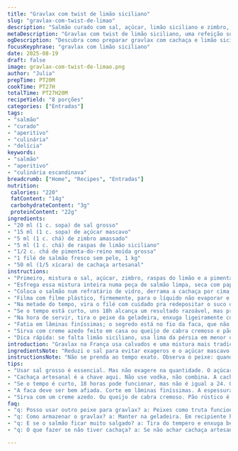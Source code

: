 ```yaml
---
title: "Gravlax com twist de limão siciliano"
slug: "gravlax-com-twist-de-limao"
description: "Salmão curado com sal, açúcar, limão siciliano e zimbro, sabor sutil e fresco, toque alcoólico com cachaça em vez de calvados, textura macia e aparência brilhante, ideal para entradas ou petiscos sofisticados, servido com pão rústico e creme azedo caseiro."
metaDescription: "Gravlax com twist de limão siciliano, uma refeição sofisticada e cheia de sabor com cachaça, ideal para entradas."
ogDescription: "Descubra como preparar gravlax com cachaça e limão siciliano, um prato sofisticado e refrescante para impressionar seus convidados."
focusKeyphrase: "gravlax com limão siciliano"
date: 2025-08-19
draft: false
image: gravlax-com-twist-de-limao.png
author: "Julia"
prepTime: PT20M
cookTime: PT27H
totalTime: PT27H20M
recipeYield: "8 porções"
categories: ["Entradas"]
tags:
- "salmão"
- "curado"
- "aperitivo"
- "culinária"
- "delícia"
keywords:
- "salmão"
- "aperitivo"
- "culinária escandinava"
breadcrumb: ["Home", "Recipes", "Entradas"]
nutrition: 
 calories: "220"
 fatContent: "14g"
 carbohydrateContent: "3g"
 proteinContent: "22g"
ingredients:
- "20 ml (1 c. sopa) de sal grosso"
- "15 ml (1 c. sopa) de açúcar mascavo"
- "5 ml (1 c. chá) de zimbro amassado"
- "5 ml (1 c. chá) de raspas de limão siciliano"
- "1/2 c. chá de pimenta-do-reino moída grossa"
- "1 filé de salmão fresco sem pele, 1 kg"
- "50 ml (1/5 xícara) de cachaça artesanal"
instructions:
- "Primeiro, mistura o sal, açúcar, zimbro, raspas do limão e a pimenta numa tigela. Esquece o pó fino; gosto é textura e aroma potente, então aposta no grosso, na força."
- "Esfrega essa mistura inteira numa peça de salmão limpa, seca com papel e sem pele. Apertar; não deixar passar uma parte sem tempero, principalmente nas laterais onde o peixe é mais magro."
- "Coloca o salmão num refratário de vidro, derrama a cachaça por cima, ela ajuda a quebrar o peixe e impregnar o sabor. Não substitua com vodka: cachaça traz sabor de cana, brasilidade."
- "Filma com filme plástico, firmemente, para o líquido não evaporar e o peixe não oxidar. Vai pra geladeira pelo menos 22 horas. Passar desse ponto não perde textura, mas cuidado pra não ficar salgado demais."
- "Na metade do tempo, vira o filé com cuidado pra redepositar o suco que solta e evitar que cozinhe de um só lado."
- "Se o tempo está curto, uns 18h alcança um resultado razoável, mas preferível o dia inteiro; aqui, destemido aprendi a ler a textura, depende muito do corte, da frescura."
- "Na hora de servir, tira o peixe da geladeira, enxuga ligeiramente com papel, senão fica muito molhado e perde a crocância do acompanhamento."
- "Fatia em lâminas finíssimas; o segredo está no fio da faca, que não quebre o tecido do peixe, ou devolve textura meio pastosa."
- "Sirva com creme azedo feito em casa ou queijo de cabra cremoso e pão rústico torrado, daqueles com fermentação natural, para contrabalancear a doçura e a acidez."
- "Dica rápida: se falta limão siciliano, usa lima da pérsia em menor quantidade; e no lugar do zimbro, mistura erva-doce em grãos para um leve adocicado anisado."
introduction: "Gravlax na França usa calvados e uma mistura mais tradicional, mas aqui não é só uma cópia, é reinventar. O limão siciliano entra para trazer frescor, luz e cor ao prato, além de quebrar a gordura natural do salmão. Cachaça artesanal no lugar do calvados traz brasilidade sem descaracterizar; para mim, é o ingrediente que finaliza, que deixa aquele perfume residual na boca, lembrando um toque de melaço com vegetal. Já brinquei com tempos diferentes, aspirando mais crocância ou mais suavidade — o segredo está no olhar e no toque. O relógio é coadjuvante, seu paladar é o juiz."
ingredientsNote: "Reduzi o sal para evitar exageros e o açúcar mascavo trouxe notas caramelizadas que contrastam com o frescor do limão. A pimenta-do-reino moída na hora e o zimbro garantem fragrância e camadas de sabor. A escolha das raspas do limão siciliano em vez da casca ralada tradicional deu mais frescor, menos amargor. Substituir o calvados por cachaça artesanal foi uma das melhores apostas que fiz. Essa combinação é uma boa saída quando faltam ingredientes escandinavos, e o limão siciliano, apesar de mais raro, vale cada centavo pela intensidade aromática que imprime."
instructionsNote: "Não se prenda ao tempo exato. Observa o peixe: quando ele começa a ficar meio translúcido e firme, tá no ponto. Vira com cuidado, sempre, para o líquido distribuir direito e o peixe curar parelhamente. Secar com papel evita que fique aguado e perca textura e sabor, algo que já me pegou nas primeiras tentativas. O corte em fatias finíssimas é fundamental, não faça grosso; com lâmina quente para ajudar a deslizar pode ser bom truque. Servido com pão craqueado e um creme fresco, a experiência fica completa; evita que o peixe ganhe nota enjoativa ou muito forte, equilibrando ao máximo todo o conjunto."
tips:
- "Usar sal grosso é essencial. Mas não exagere na quantidade. O açúcar mascavo adiciona um toque caramelizado. Um truque é substituir o zimbro por erva-doce. Não hesite em experimentar."
- "Cachaça artesanal é a chave aqui. Não use vodka, não combina. A cachaça traz um gosto de cana. A textura do salmão fica ótima. Filma bem o peixe, para não perder o sabor. Cuidado com a umidade."
- "Se o tempo é curto, 18 horas pode funcionar, mas não é igual a 24. O impressivo é ver a transformação no peixe. Quando ele fica firme, tá no ponto. Olhe e toque, isso conta."
- "A faca deve ser bem afiada. Corte em lâminas finíssimas. A espessura errada pode comprometer a textura. Experimente aquecer a lâmina levemente. Já fiz isso e deu certo. Não quebre o tecido do peixe."
- "Sirva com um creme azedo. Ou queijo de cabra cremoso. Pão rústico é essencial também, escolha um bom. O pão fresco e crocante equilibra a doçura e acidez do salmão. Essa combinação impressiona."
faq:
- "q: Posso usar outro peixe para gravlax? a: Peixes como truta funcionam. Mas, a textura muda. Sabor mais sutil, então ajuste o tempero. Para outra experiência, vale tentar."
- "q: Como armazenar o gravlax? a: Manter na geladeira. Em recipiente hermético, dura uns dias. Se a textura mudar, tá na hora de comer. O ideal é consumir fresco."
- "q: E se o salmão ficar muito salgado? a: Tira do tempero e enxuga bem. Às vezes, passar por água corrente ajuda a aliviar. Depois, pode fazer uma salada como acompanhamento."
- "q: O que fazer se não tiver cachaça? a: Se não achar cachaça artesanal, um bom substituto é uma bebida à base de cana, como rum claro. Mas não é a mesma coisa."

---
```

